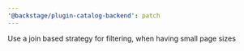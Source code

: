 ```yaml
---
'@backstage/plugin-catalog-backend': patch
---
```


Use a join based strategy for filtering, when having small page sizes
